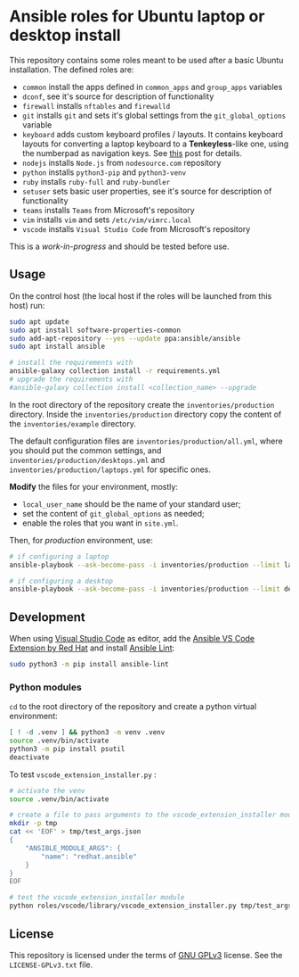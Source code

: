 # Ansible roles for Ubuntu laptop or desktop install

This repository contains some roles meant to be used after a basic Ubuntu installation.
The defined roles are:

- `common` install the apps defined in `common_apps` and `group_apps` variables
- `dconf`, see it's source for description of functionality
- `firewall` installs `nftables` and `firewalld`
- `git` installs `git` and sets it's global settings from the `git_global_options` variable
- `keyboard` adds custom keyboard profiles / layouts. It contains keyboard layouts for converting a laptop keyboard to a **Tenkeyless**-like one, using the numberpad as navigation keys. See [this](https://calinradoni.github.io/pages/211101-laptoptenkeyless.html) post for details.
- `nodejs` installs `Node.js` from `nodesource.com` repository
- `python` installs `python3-pip` and `python3-venv`
- `ruby` installs `ruby-full` and `ruby-bundler`
- `setuser` sets basic user properties, see it's source for description of functionality
- `teams` installs `Teams` from Microsoft's repository
- `vim` installs `vim` and sets `/etc/vim/vimrc.local`
- `vscode` installs `Visual Studio Code` from Microsoft's repository

This is a *work-in-progress* and should be tested before use.

## Usage

On the control host (the local host if the roles will be launched from this host) run:

```sh
sudo apt update
sudo apt install software-properties-common
sudo add-apt-repository --yes --update ppa:ansible/ansible
sudo apt install ansible

# install the requirements with
ansible-galaxy collection install -r requirements.yml
# upgrade the requirements with
#ansible-galaxy collection install <collection_name> --upgrade
```

In the root directory of the repository create the `inventories/production` directory.
Inside the `inventories/production` directory copy the content of the `inventories/example` directory.

The default configuration files are `inventories/production/all.yml`, where you should put the common settings, and `inventories/production/desktops.yml` and `inventories/production/laptops.yml` for specific ones.

**Modify** the files for your environment, mostly:

- `local_user_name` should be the name of your standard user;
- set the content of `git_global_options` as needed;
- enable the roles that you want in `site.yml`.

Then, for *production* environment, use:

```sh
# if configuring a laptop
ansible-playbook --ask-become-pass -i inventories/production --limit laptop_local site.yml

# if configuring a desktop
ansible-playbook --ask-become-pass -i inventories/production --limit desktop_local site.yml
```

## Development

When using [Visual Studio Code](https://code.visualstudio.com/) as editor, add the [Ansible VS Code Extension by Red Hat](https://marketplace.visualstudio.com/items?itemName=redhat.ansible) and install [Ansible Lint](https://ansible-lint.readthedocs.io/en/latest/):

```sh
sudo python3 -m pip install ansible-lint
```

### Python modules

`cd` to the root directory of the repository and create a python virtual environment:

```sh
[ ! -d .venv ] && python3 -m venv .venv
source .venv/bin/activate
python3 -m pip install psutil
deactivate
```

To test `vscode_extension_installer.py` :

```sh
# activate the venv
source .venv/bin/activate

# create a file to pass arguments to the vscode_extension_installer module
mkdir -p tmp
cat << 'EOF' > tmp/test_args.json
{
    "ANSIBLE_MODULE_ARGS": {
        "name": "redhat.ansible"
    }
}
EOF

# test the vscode_extension_installer module
python roles/vscode/library/vscode_extension_installer.py tmp/test_args.json
```

## License

This repository is licensed under the terms of [GNU GPLv3](http://www.gnu.org/licenses/gpl-3.0.html) license. See the `LICENSE-GPLv3.txt` file.
